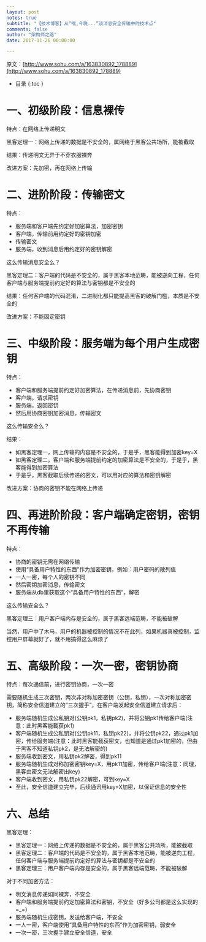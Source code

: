 ```yaml
---
layout: post
notes: true
subtitle: "【技术博客】从“嘿,今晚...”谈消息安全传输中的技术点"
comments: false
author: "架构师之路"
date: 2017-11-26 00:00:00

---
```



原文：[http://www.sohu.com/a/163830892_178889](http://www.sohu.com/a/163830892_178889)

*   目录
{:toc }

# 一、初级阶段：信息裸传

特点：在网络上传递明文

黑客定理一：网络上传递的数据是不安全的，属网络于黑客公共场所，能被截取

结果：传递明文无异于不穿衣服裸奔

改进方案：先加密，再在网络上传输

# 二、进阶阶段：传输密文

特点：

*	服务端和客户端先约定好加密算法，加密密钥
*	客户端，传输前用约定好的密钥加密
*	传输密文
*	服务端，收到消息后用约定好的密钥解密

这么传输消息安全么？

黑客定理二：客户端的代码是不安全的，属于黑客本地范畴，能被逆向工程，任何客户端与服务端提前约定好的算法与密钥都是不安全的

结果：任何客户端的代码混淆，二进制化都只能提高黑客的破解门槛，本质是不安全的

改进方案：不能固定密钥

# 三、中级阶段：服务端为每个用户生成密钥

特点：

*	客户端和服务端提前约定好加密算法，在传递消息前，先协商密钥
*	客户端，请求密钥
*	服务端，返回密钥
*	然后用协商密钥加密消息，传输密文

这么传输安全么？

结果：

*	如黑客定理一，网上传输的内容是不安全的，于是乎，黑客能得到加密key=X
*	如黑客定理二，客户端和服务端提前约定的加密算法是不安全的，于是乎，黑客能得到加密算法
*	于是乎，黑客截取后续传递的密文，可以用对应的算法和密钥解密

改进方案：协商的密钥不能在网络上传递

# 四、再进阶阶段：客户端确定密钥，密钥不再传输

特点：

*	协商的密钥无需在网络传输
*	使用“具备用户特性的东西”作为加密密钥，例如：用户密码的散列值
*	一人一密，每个人的密钥不同
*	然后密钥加密消息，传输密文
*	服务端从db里获取这个“具备用户特性的东西”，解密

这么传输安全么？

黑客定理三：用户客户端内存是安全的，属于黑客远端范畴，不能被破解

当然，用户中了木马，用户的机器被控制的情况不在此列，如果机器真被控制，监控用户屏幕就好了，就不用搞得这么麻烦了

# 五、高级阶段：一次一密，密钥协商

特点：每次通信前，进行密钥协商，一次一密

需要随机生成三次密钥，两次非对称加密密钥（公钥，私钥），一次对称加密密钥，简称安全信道建立的“三次握手”，在客户端发起安全信道建立请求后：

*	服务端随机生成公私钥对(公钥pk1，私钥pk2)，并将公钥pk1传给客户端(注意：此时黑客能截获pk1)
*	客户端随机生成公私钥对(公钥pk11，私钥pk22)，并将公钥pk22，通过pk1加密，传给服务端(注意：此时黑客能截获密文，也知道是通过pk1加密的，但由于黑客不知道私钥pk2，是无法解密的)
*	服务端收到密文，用私钥pk2解密，得到pk11
*	服务端随机生成对称加密密钥key=X，用pk11加密，传给客户端(注意：同理，黑客由密文无法解密出key)
*	客户端收到密文，用私钥pk22解密，可到key=X
*	至此，安全信道建立完毕，后续通讯用key=X加密，以保证信息的安全性

# 六、总结

黑客定理：

*	黑客定理一：网络上传递的数据是不安全的，属于黑客公共场所，能被截取
*	黑客定理二：客户端的代码是不安全的，属于黑客本地范畴，能被逆向工程，任何客户端与服务端提前约定好的算法与密钥都是不安全的
*	黑客定理三：用户客户端内存是安全的，属于黑客远端范畴，不能被破解

对于不同加密方法：

*	明文消息传递如同裸奔，不安全
*	客户端和服务端提前约定加密算法和密钥，不安全（好多公司都是这么实现的=_=）
*	服务端随机生成密钥，发送给客户端，不安全
*	一人一密，客户端使用“具备用户特性的东西”作为加密密钥，弱安全
*	一次一密，三次握手建立安全信道，安全

